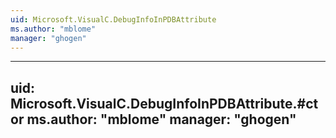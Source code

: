 ```yaml
---
uid: Microsoft.VisualC.DebugInfoInPDBAttribute
ms.author: "mblome"
manager: "ghogen"
---
```


---
uid: Microsoft.VisualC.DebugInfoInPDBAttribute.#ctor
ms.author: "mblome"
manager: "ghogen"
---
